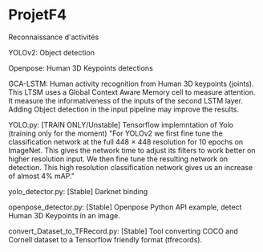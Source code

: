 # ProjetF4
Reconnaissance d'activités


YOLOv2:
Object detection

Openpose:
Human 3D Keypoints detections

GCA-LSTM:
Human activity recognition from Human 3D keypoints (joints).
This LTSM uses a Global Context Aware Memory cell to measure attention.
It measure the informativeness of the inputs of the second LSTM layer.
Adding Object detection in the input pipeline may improve the results. 




YOLO.py: [TRAIN ONLY/Unstable]
Tensorflow implemntation of Yolo (training only for the moment)
"For YOLOv2 we first fine tune the classification network
at the full 448 × 448 resolution for 10 epochs on ImageNet.
This gives the network time to adjust its filters to work better
on higher resolution input. We then fine tune the resulting
network on detection. This high resolution classification
network gives us an increase of almost 4% mAP."

yolo_detector.py: [Stable]
Darknet binding

openpose_detector.py: [Stable]
Openpose Python API example, detect Human 3D Keypoints in an image.

convert_Dataset_to_TFRecord.py: [Stable]
Tool converting COCO and Cornell dataset to a Tensorflow friendly format (tfrecords).